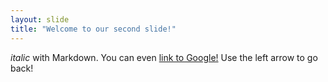 ```yaml
---
layout: slide
title: "Welcome to our second slide!"
---
```

*italic* with Markdown. You can even [link to Google!](http://google.com)
Use the left arrow to go back!
